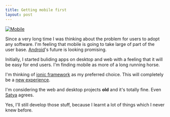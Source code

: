 ```yaml
---
title: Getting mobile first
layout: post
---
```


[![Mobile](http://cdn.meme.am/instances/55313941.jpg)](http://memegenerator.net/instance/55313941)

Since a very long time I was thinking about the problem for users to adopt any software. I'm feeling that mobile is going to take large of part of the user base. [Android](https://www.android.com/)'s future is looking promising.

Initially, I started buliding apps on desktop and web with a feeling that it will be easy for end users. I'm finding mobile as more of a long running horse.

I'm thinking of [ionic framework](http://ionicframework.com/) as my preferred choice. This will completely be a [new experience](http://stackoverflow.com/questions/33152154/is-ionic-framework-free).

I'm considering the web and desktop projects **old** and it's totally fine. Even [Satya](http://www.informationweek.com/software/enterprise-applications/microsofts-mobile-first-cloud-first-strategy-explained/d/d-id/1234865) agrees.

Yes, I'll still develop those stuff, because I learnt a lot of things which I never knew before.
